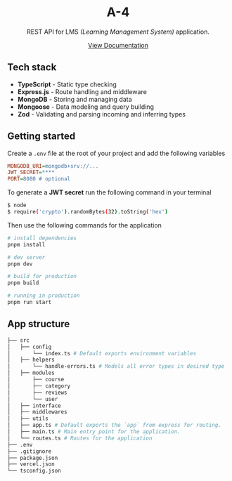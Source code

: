 <h1 align="center">
  A-4
</h1>

<p align="center">
 REST API for LMS <i>(Learning Management System)</i> application.
</p>

<div align="center">
  <a href="https://documenter.getpostman.com/view/28307598/2s9YkuZyeF">View Documentation</a>
</div>

## Tech stack
- **TypeScript** - Static type checking
- **Express.js** - Route handling and middleware
- **MongoDB** - Storing and managing data
- **Mongoose** - Data modeling and query building
- **Zod** - Validating and parsing incoming and inferring types

## Getting started
Create a `.env` file at the root of your project and add the following variables

```ini
MONGODB_URI=mongodb+srv://...
JWT_SECRET=****
PORT=8080 # optional
```
To generate a **JWT secret** run the following command in your terminal
```bash
$ node
$ require('crypto').randomBytes(32).toString('hex')
```

Then use the following commands for the application

```bash
# install dependencies
pnpm install

# dev server
pnpm dev

# build for production
pnpm build

# running in production
pnpm run start
```

## App structure

```bash
├── src
│   ├── config
│       └── index.ts # Default exports environment variables
│   ├── helpers
│       └── handle-errors.ts # Models all error types in desired type
│   ├── modules
│       ├── course
│       ├── category
│       ├── reviews
│       └── user
│   ├── interface
│   ├── middlewares
│   ├── utils
│   ├── app.ts # Default exports the `app` from express for routing.  
│   ├── main.ts # Main entry point for the application.
│   └── routes.ts # Routes for the application 
├── .env
├── .gitignore
├── package.json
├── vercel.json
└── tsconfig.json
```
